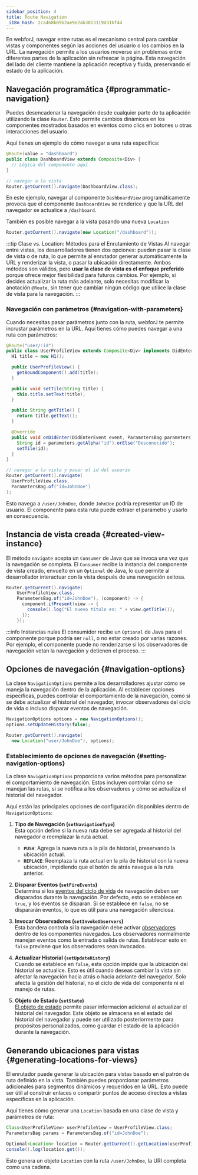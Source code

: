 ```yaml
---
sidebar_position: 4
title: Route Navigation
_i18n_hash: 2ca468b09b2ae9e2ab3813119d31bf44
---
```

En webforJ, navegar entre rutas es el mecanismo central para cambiar vistas y componentes según las acciones del usuario o los cambios en la URL. La navegación permite a los usuarios moverse sin problemas entre diferentes partes de la aplicación sin refrescar la página. Esta navegación del lado del cliente mantiene la aplicación receptiva y fluida, preservando el estado de la aplicación.

## Navegación programática {#programmatic-navigation}

Puedes desencadenar la navegación desde cualquier parte de tu aplicación utilizando la clase `Router`. Esto permite cambios dinámicos en los componentes mostrados basados en eventos como clics en botones u otras interacciones del usuario.

Aquí tienes un ejemplo de cómo navegar a una ruta específica:

```java
@Route(value = "dashboard")
public class DashboardView extends Composite<Div> {
  // Lógica del componente aquí
}
```

```java
// navegar a la vista
Router.getCurrent().navigate(DashboardView.class);
```

En este ejemplo, navegar al componente `DashboardView` programáticamente provoca que el componente `DashboardView` se renderice y que la URL del navegador se actualice a `/dashboard`.

También es posible navegar a la vista pasando una nueva `Location`

```java
Router.getCurrent().navigate(new Location("/dashboard"));
```

:::tip Clase vs. Location: Métodos para el Enrutamiento de Vistas
Al navegar entre vistas, los desarrolladores tienen dos opciones: pueden pasar la clase de vista o de ruta, lo que permite al enrutador generar automáticamente la URL y renderizar la vista, o pasar la ubicación directamente. Ambos métodos son válidos, pero **usar la clase de vista es el enfoque preferido** porque ofrece mejor flexibilidad para futuros cambios. Por ejemplo, si decides actualizar la ruta más adelante, solo necesitas modificar la anotación `@Route`, sin tener que cambiar ningún código que utilice la clase de vista para la navegación.
:::

### Navegación con parámetros {#navigation-with-parameters}

Cuando necesitas pasar parámetros junto con la ruta, webforJ te permite incrustar parámetros en la URL. Aquí tienes cómo puedes navegar a una ruta con parámetros:

```java
@Route("user/:id")
public class UserProfileView extends Composite<Div> implements DidEnterObserver {
  H1 title = new H1();

  public UserProfileView() {
    getBoundComponent().add(title);
  }

  public void setTile(String title) {
    this.title.setText(title);
  }

  public String getTitle() {
    return title.getText();
  }

  @Override
  public void onDidEnter(DidEnterEvent event, ParametersBag parameters) {
    String id = parameters.getAlpha("id").orElse("Desconocido");
    setTile(id);
  }
}
```

```java
// navegar a la vista y pasar el id del usuario
Router.getCurrent().navigate(
  UserProfileView.class,
  ParametersBag.of("id=JohnDoe")
);
```

Esto navega a `/user/JohnDoe`, donde `JohnDoe` podría representar un ID de usuario. El componente para esta ruta puede extraer el parámetro y usarlo en consecuencia.

## Instancia de vista creada {#created-view-instance}

El método `navigate` acepta un `Consumer` de Java que se invoca una vez que la navegación se completa. El `Consumer` recibe la instancia del componente de vista creado, envuelto en un `Optional` de Java, lo que permite al desarrollador interactuar con la vista después de una navegación exitosa.

```java
Router.getCurrent().navigate(
    UserProfileView.class,
    ParametersBag.of("id=JohnDoe"), (component) -> {
      component.ifPresent(view -> {
        console().log("El nuevo título es: " + view.getTitle());
      });
    });
```

:::info Instancias nulas
El consumidor recibe un `Optional` de Java para el componente porque podría ser `null`, o no estar creado por varias razones. Por ejemplo, el componente puede no renderizarse si los observadores de navegación vetan la navegación y detienen el proceso.
:::

## Opciones de navegación {#navigation-options}

La clase `NavigationOptions` permite a los desarrolladores ajustar cómo se maneja la navegación dentro de la aplicación. Al establecer opciones específicas, puedes controlar el comportamiento de la navegación, como si se debe actualizar el historial del navegador, invocar observadores del ciclo de vida o incluso disparar eventos de navegación.

```java
NavigationOptions options = new NavigationOptions();
options.setUpdateHistory(false);

Router.getCurrent().navigate(
  new Location("user/JohnDoe"), options);
```

### Establecimiento de opciones de navegación {#setting-navigation-options}

La clase `NavigationOptions` proporciona varios métodos para personalizar el comportamiento de navegación. Estos incluyen controlar cómo se manejan las rutas, si se notifica a los observadores y cómo se actualiza el historial del navegador.

Aquí están las principales opciones de configuración disponibles dentro de `NavigationOptions`:

1. **Tipo de Navegación (`setNavigationType`)**  
   Esta opción define si la nueva ruta debe ser agregada al historial del navegador o reemplazar la ruta actual.

   - **`PUSH`**: Agrega la nueva ruta a la pila de historial, preservando la ubicación actual.
   - **`REPLACE`**: Reemplaza la ruta actual en la pila de historial con la nueva ubicación, impidiendo que el botón de atrás navegue a la ruta anterior.

2. **Disparar Eventos (`setFireEvents`)**  
   Determina si los [eventos del ciclo de vida](./navigation-lifecycle/navigation-events) de navegación deben ser disparados durante la navegación. Por defecto, esto se establece en `true`, y los eventos se disparan. Si se establece en `false`, no se dispararán eventos, lo que es útil para una navegación silenciosa.

3. **Invocar Observadores (`setInvokeObservers`)**  
   Esta bandera controla si la navegación debe activar [observadores](./navigation-lifecycle/observers) dentro de los componentes navegados. Los observadores normalmente manejan eventos como la entrada o salida de rutas. Establecer esto en `false` previene que los observadores sean invocados.

4. **Actualizar Historial (`setUpdateHistory`)**  
   Cuando se establece en `false`, esta opción impide que la ubicación del historial se actualice. Esto es útil cuando deseas cambiar la vista sin afectar la navegación hacia atrás o hacia adelante del navegador. Solo afecta la gestión del historial, no el ciclo de vida del componente ni el manejo de rutas.

5. **Objeto de Estado (`setState`)**  
   [El objeto de estado](./state-management#saving-and-restoring-state-in-browser-history) permite pasar información adicional al actualizar el historial del navegador. Este objeto se almacena en el estado del historial del navegador y puede ser utilizado posteriormente para propósitos personalizados, como guardar el estado de la aplicación durante la navegación.

## Generando ubicaciones para vistas {#generating-locations-for-views}

El enrutador puede generar la ubicación para vistas basado en el patrón de ruta definido en la vista. También puedes proporcionar parámetros adicionales para segmentos dinámicos y requeridos en la URL. Esto puede ser útil al construir enlaces o compartir puntos de acceso directos a vistas específicas en la aplicación.

Aquí tienes cómo generar una `Location` basada en una clase de vista y parámetros de ruta:

```java
Class<UserProfileView> userProfileView = UserProfileView.class;
ParametersBag params = ParametersBag.of("id=JohnDoe");

Optional<Location> location = Router.getCurrent().getLocation(userProfileView, params);
console().log(location.get());
```

Esto genera un objeto `Location` con la ruta `/user/JohnDoe`, la URI completa como una cadena.
